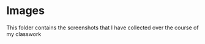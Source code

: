 # Images
This folder contains the screenshots that I have collected over the course of my classwork
